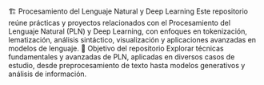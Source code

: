 🏗️ Procesamiento del Lenguaje Natural y Deep Learning
Este repositorio reúne prácticas y proyectos relacionados con el Procesamiento del Lenguaje Natural (PLN) y Deep Learning, con enfoques en tokenización, lematización, análisis sintáctico, visualización y aplicaciones avanzadas en modelos de lenguaje.
🚀 Objetivo del repositorio
Explorar técnicas fundamentales y avanzadas de PLN, aplicadas en diversos casos de estudio, desde preprocesamiento de texto hasta modelos generativos y análisis de información.
